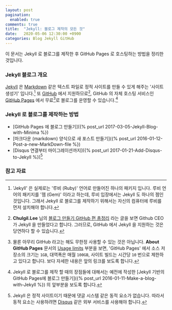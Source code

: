 ```yaml
---
layout: post
pagination: 
  enabled: true
comments: true
title:  "Jekyll: 블로그 제작의 모든 것"
date:   2020-05-06 12:30:00 +0900
categories: Blog Jekyll GitHub
---
```


이 문서는 Jekyll 로 블로그를 제작한 후 GitHub Pages 로 호스팅하는 방법을 정리한 것입니다.

### Jekyll 블로그 개요

[Jekyll](https://jekyllrb.com) 은 [Markdown](https://en.wikipedia.org/wiki/Markdown) 같은 텍스트 파일로 정적 사이트를 만들 수 있게 해주는 '사이트 생성기' 입니다.[^Jekyll] 또 [GitHub](https://github.com) 에서 지원하므로[^github-and-jekyll], GitHub 의 자체 호스팅 서비스인 [GitHub Pages](https://pages.github.com) 에서 무료[^limits]로 블로그를 운영할 수 있습니다.[^benefits]

### Jekyll 로 블로그를 제작하는 방법

* [GitHub Pages 에 블로그 만들기]({% post_url 2017-03-05-Jekyll-Blog-with-Minima %})
* [마크다운 (markdown) 양식으로 새 포스트 만들기]({% post_url 2016-01-12-Post-a-new-MarkDown-file %})
* [Disqus 연결부터 마이그레이션까지]({% post_url 2017-01-21-Add-Disqus-to-Jekyll %})[^disqus]

### 참고 자료

[^Jekyll]: 'Jekyll' 은 실제로는 '루비 (Ruby)' 언어로 만들어진 하나의 패키지 입니다. 루비 언어의 패키지를 '젬 (Gem)' 이라고 하는데, 루비 입장에서는 Jekyll 도 하나의 젬인 것입니다. 그래서 Jekyll 로 블로그를 제작하기 위해서는 자신의 컴퓨터에 루비를 먼저 설치해야 합니다.

[^github-and-jekyll]: **Chulgil.Lee** 님의 [블로그 만들기 GitHub 편 총정리](https://blog.chulgil.me/how-to-make-blog-using-github/) 라는 글을 보면 Github CEO 가 Jekyll 을 만들었다고 합니다. 그러므로, GitHub 에서 Jekyll 을 지원하는 것은 당연하다 할 수 있습니다.

[^limits]: 물론 아무리 GitHub 라고는 해도 무한정 사용할 수 있는 것은 아닙니다. **About GitHub Pages** 문서의 [Usage limits](https://help.github.com/en/github/working-with-github-pages/about-github-pages#usage-limits) 부분을 보면, 'GitHub Pages' 에서 소스 저장소의 크기는 `1GB`, 대역폭은 매월 `100GB`, 사이트 빌드는 시간당 `10` 번으로 제한하고 있다고 합니다. 보다 자세한 내용은 앞의 링크를 보도록 합니다.

[^benefits]: Jekyll 로 블로그를 제작 할 때의 장점들에 대해서는 예전에 작성한 [Jekyll 기반의 GitHub Pages에 블로그 만들기]({% post_url 2016-01-11-Make-a-blog-with-Jekyll %}) 의 앞부분을 보도록 합니다.

[^disqus]: Jekyll 은 정적 사이트이기 때문에 댓글 시스템 같은 동적 요소가 없습니다. 따라서 동적 요소는 사용하려면 [Disqus](https://disqus.com) 같은 외부 서비스를 사용해야 합니다.
